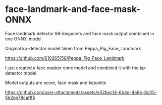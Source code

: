 # face-landmark-and-face-mask-ONNX
Face landmark detector 98-keypoints and face mask output combined in one ONNX-model

Original kp-detector model taken from Peppa_Pig_Face_Landmark

https://github.com/610265158/Peppa_Pig_Face_Landmark

I just created a face masker onnx model and combined it with the kp-detector model.

Model outputs are score, face mask and kepoints



https://github.com/user-attachments/assets/e32bec14-6b4e-4a8b-8c05-5b2ee78caf85






